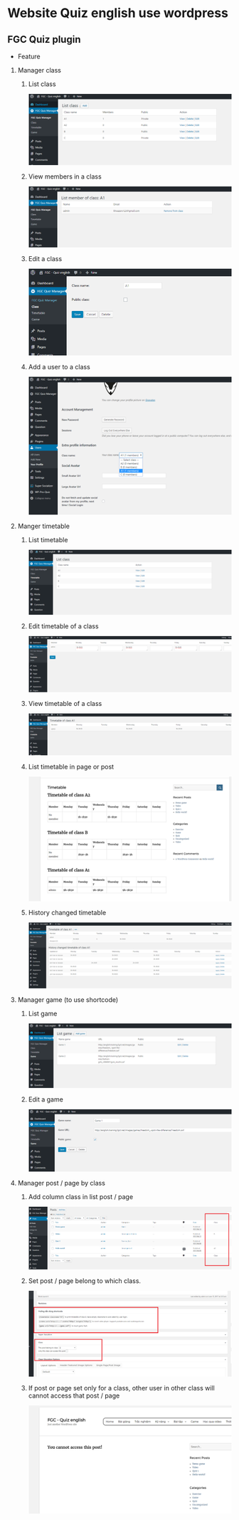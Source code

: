 # Website Quiz english use wordpress

## FGC Quiz plugin

* Feature

1. Manager class
    1. List class

        ![Manager class](/wp-content/plugins/fgc-quiz/doc/images/Capture1.PNG)

    1. View members in a class

        ![Manager class](/wp-content/plugins/fgc-quiz/doc/images/Capture2.PNG)

    1. Edit a class

        ![Manager class](/wp-content/plugins/fgc-quiz/doc/images/Capture3.PNG)

    1. Add a user to a class

        ![Manager class](/wp-content/plugins/fgc-quiz/doc/images/user1.png)

1. Manger timetable
    1. List timetable

        ![Manager class](/wp-content/plugins/fgc-quiz/doc/images/timetable1.PNG)

    1. Edit timetable of a class

        ![Manager class](/wp-content/plugins/fgc-quiz/doc/images/timetable2.PNG)

    1. View timetable of a class

        ![Manager class](/wp-content/plugins/fgc-quiz/doc/images/timetable3.PNG)

    1. List timetable in page or post

        ![Manager class](/wp-content/plugins/fgc-quiz/doc/images/timetable4.PNG)

    1. History changed timetable

        ![Manager class](/wp-content/plugins/fgc-quiz/doc/images/timetable5.PNG)

1. Manager game (to use shortcode)

    1. List game

        ![Manager class](/wp-content/plugins/fgc-quiz/doc/images/game1.PNG)

    1. Edit a game

        ![Manager class](/wp-content/plugins/fgc-quiz/doc/images/game2.PNG)

1. Manager post / page by class
    1. Add column class in list post / page

        ![Manager class](/wp-content/plugins/fgc-quiz/doc/images/post.png)

    1. Set post / page belong to which class.

        ![Manager class](/wp-content/plugins/fgc-quiz/doc/images/post2.png)

    1. If post or page set only for a class, other user in other class will cannot access that post / page

        ![Manager class](/wp-content/plugins/fgc-quiz/doc/images/post3.PNG)
